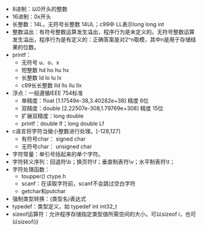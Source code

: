 - 8进制：以0开头的整数
- 16进制：0x开头
- 长整数：14L，无符号长整数 14UL；c99中 LL表示long long int
- 整数溢出：有符号整数运算发生溢出，程序行为是未定义的。无符号整数运算发生溢出，程序行为是有定义的：正确答案是对2^n取模，其中n是用于存储结果的位数。
- printf：
  - 无符号 u、o、x
  - 短整数 hd ho hu hx
  - 长整数 ld lo lu lx
  - c99长长整数 lld llo llu llx
- 浮点：一般遵循IEEE 754标准
  - 单精度：float [1.17549e-38,3.40282e+38] 精度 6位
  - 双精度：double [2.22507e-308,1.79769e+308] 精度 15位
  - 扩展双精度：long double
  - printf：double lf；long double Lf
- c语言将字符当做小整数进行处理。[-128,127]
  - 有符号char： signed char
  - 无符号char： unsigned char
- 字符常量：单引号括起来的单个字符。
- 字符转义序列：回退符\b；换页符\f；垂直制表符\v；水平制表符\t；
- 字符处理函数：
  - toupper() ctype.h
  - scanf：在读取字符前，scanf不会跳过空白字符
  - getchar和putchar
- 强制类型转换：(类型名)表达式
- typedef：类型定义，如 typedef int int32_t
- sizeof运算符：允许程序存储指定类型值所需空间的大小。可以sizeof i，也可以sizeof(i)